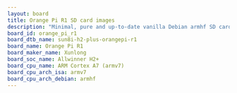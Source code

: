```yaml
---
layout: board
title: Orange Pi R1 SD card images
description: "Minimal, pure and up-to-date vanilla Debian armhf SD card images for Orange Pi R1 by Xunlong, SoC: Allwinner H2+, CPU ISA: armv7"
board_id: orange_pi_r1
board_dtb_name: sun8i-h2-plus-orangepi-r1
board_name: Orange Pi R1
board_maker_name: Xunlong
board_soc_name: Allwinner H2+
board_cpu_name: ARM Cortex A7 (armv7)
board_cpu_arch_isa: armv7
board_cpu_arch_debian: armhf
---
```

